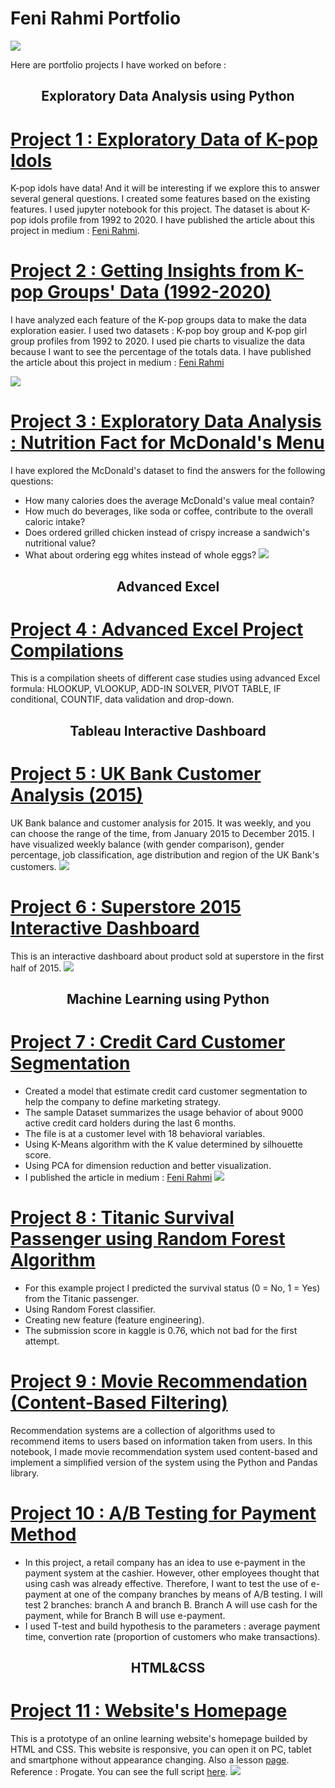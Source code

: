 # Feni Rahmi Portfolio
![](images/InShot_20210206_161704504.png)

Here are portfolio projects I have worked on before :  

<h2 style="text-align: center;">Exploratory Data Analysis using Python</h2>

# [Project 1 : Exploratory Data of K-pop Idols](https://github.com/FeniRahmi/EDA-Kpop-idols/blob/main/EDA%20Kpop%20idols.ipynb)
K-pop idols have data! And it will be interesting if we explore this to answer several general questions. I created some features based on the existing features. I used jupyter notebook for this project. The dataset is about K-pop idols profile from 1992 to 2020. I have published the article about this project in medium : [Feni Rahmi](https://fenirahmi-fr.medium.com/exploratory-data-of-k-pop-idols-8693b44ac312).

# [Project 2 : Getting Insights from K-pop Groups' Data (1992-2020)](https://github.com/FeniRahmi/EDA-Kpop-2/blob/main/EDA%20KPOP%202.ipynb)
I have analyzed each feature of the K-pop groups data to make the data exploration easier. I used two datasets : K-pop boy group and K-pop girl group profiles from 1992 to 2020. I used pie charts to visualize the data because I want to see the percentage of the totals data. I have published the article about this project in medium : [Feni Rahmi](https://fenirahmi-fr.medium.com/k-pop-groups-data-exploration-5630668ccb89)

![](https://github.com/FeniRahmi/Feni-Rahmi-Portfolio/blob/main/images/kpop%20eda2.PNG)

# [Project 3 : Exploratory Data Analysis : Nutrition Fact for McDonald's Menu](https://github.com/FeniRahmi/McDonald_EDA/blob/main/McDonald%20EDA.ipynb)
I have explored the McDonald's dataset to find the answers for the following questions:
* How many calories does the average McDonald's value meal contain?
* How much do beverages, like soda or coffee, contribute to the overall caloric intake?
* Does ordered grilled chicken instead of crispy increase a sandwich's nutritional value?
* What about ordering egg whites instead of whole eggs?
![](images/mcd.png)

<h2 style="text-align: center;">Advanced Excel</h2>

# [Project 4 : Advanced Excel Project Compilations](https://docs.google.com/spreadsheets/d/1hzv58bdAo_fvCofOX7tM7pLGKxiPd8faXj-IkwioewY/edit?usp=sharing)
This is a compilation sheets of different case studies using advanced Excel formula: HLOOKUP, VLOOKUP, ADD-IN SOLVER, PIVOT TABLE, IF conditional, COUNTIF, data validation and drop-down. 

<h2 style="text-align: center;">Tableau Interactive Dashboard</h2>

# [Project 5 : UK Bank Customer Analysis (2015)](https://public.tableau.com/profile/feni.rahmi#!/vizhome/UKBankCustomerAnalysis2015_16180428714670/Dashboard2)
UK Bank balance and customer analysis for 2015. It was weekly, and you can choose the range of the time, from January 2015 to December 2015. I have visualized weekly balance (with gender comparison), gender percentage, job classification, age distribution and region of the UK Bank's customers.
![](images/dashboard4.png)

# [Project 6 : Superstore 2015 Interactive Dashboard](https://public.tableau.com/profile/feni.rahmi#!/vizhome/InteractiveDashboardSuperstore2015/Dashboard2)
This is an interactive dashboard about product sold at superstore in the first half of 2015.
![](images/dashboard5.png)

<h2 style="text-align: center;">Machine Learning using Python</h2>

# [Project 7 : Credit Card Customer Segmentation](https://github.com/FeniRahmi/CC_segmentation/blob/main/C2G6%20CC%20(3%20clusters)%20updated.ipynb)
* Created a model that estimate credit card customer segmentation to help the company to define marketing strategy.
* The sample Dataset summarizes the usage behavior of about 9000 active credit card holders during the last 6 months.
* The file is at a customer level with 18 behavioral variables.
* Using K-Means algorithm with the K value determined by silhouette score.
* Using PCA for dimension reduction and better visualization.
* I published the article in medium : [Feni Rahmi](https://fenirahmi-fr.medium.com/credit-card-customers-segmentation-bc3c5c87ddc)
![](images/ccs.png)

# [Project 8 : Titanic Survival Passenger using Random Forest Algorithm](https://github.com/FeniRahmi/Titanic/blob/main/Titanic%20Survival%20Passenger%20using%20Random%20Forest%20Algorithm.ipynb)
* For this example project I predicted the survival status (0 = No, 1 = Yes) from the Titanic passenger.
* Using Random Forest classifier.
* Creating new feature (feature engineering).
* The submission score in kaggle is 0.76, which not bad for the first attempt.

# [Project 9 : Movie Recommendation (Content-Based Filtering)](https://github.com/FeniRahmi/Movie-Recommendation/blob/main/Movie%20Reccomendation%20(Content-Based%20Filtering).ipynb)
Recommendation systems are a collection of algorithms used to recommend items to users based on information taken from users. In this notebook, I made movie recommendation system used content-based and implement a simplified version of the system using the Python and Pandas library.

# [Project 10 : A/B Testing for Payment Method](https://github.com/FeniRahmi/AB_testing/blob/main/AB%20testing%20payment%20method.ipynb)
* In this project, a retail company has an idea to use e-payment in the payment system at the cashier. However, other employees thought that using cash was already effective. Therefore, I want to test the use of e-payment at one of the company branches by means of A/B testing. I will test 2 branches: branch A and branch B. Branch A will use cash for the payment, while for Branch B will use e-payment.
* I used T-test and build hypothesis to the parameters : average payment time, convertion rate (proportion of customers who make transactions).

<h2 style="text-align: center;">HTML&CSS</h2>

# [Project 11 : Website's Homepage](https://u54lfclrug6m7qb7pszmbw-on.drv.tw/HTML&CSS/)
This is a prototype of an online learning website's homepage builded by HTML and CSS. This website is responsive, you can open it on PC, tablet and smartphone without appearance changing. Also a lesson [page](https://u54lfclrug6m7qb7pszmbw-on.drv.tw/HTML%26CSS/index2.html). Reference : Progate. You can see the full script [here](https://github.com/FeniRahmi/Homepage-html-css).
![](images/homepage.png)
